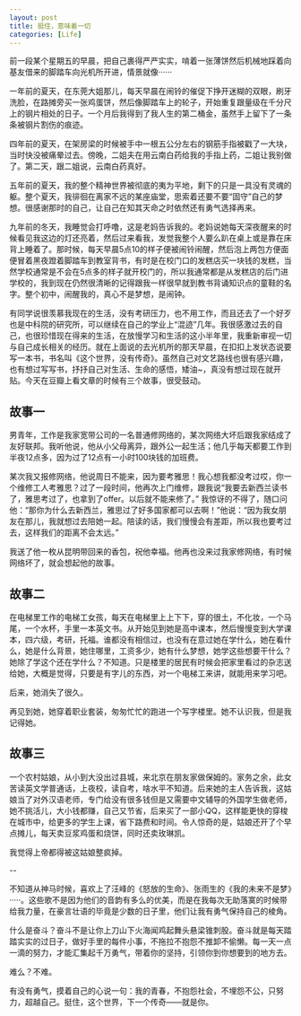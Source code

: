 ```yaml
---
layout: post
title: 挺住，意味着一切
categories: [Life]
---
```


前一段某个星期五的早晨，把自己裹得严严实实，啃着一张薄饼然后机械地踩着向基友借来的脚踏车向光机所开进，情景就像······

一年前的夏天，在东莞大姐那儿，每天早晨在闹铃的催促下挣开迷糊的双眼，刷牙洗脸，在路摊旁买一张鸡蛋饼，然后像脚踏车上的轮子，开始重复跟量级在千分尺上的钢片相处的日子。一个月后我得到了我人生的第二桶金，虽然手上留下了一条条被钢片割伤的痕迹。

四年前的夏天，在架房梁的时候被手中一根五公分左右的钢筋手指被戳了一大块，当时快没被痛晕过去。傍晚，二姐夫在用云南白药给我的手指上药，二姐让我别做了。第二天，跟二姐说，云南白药真好。

五年前的夏天，我的整个精神世界被彻底的夷为平地，剩下的只是一具没有灵魂的躯。整个夏天，我徘徊在离家不远的某座庙堂，思索着还要不要“固守”自己的梦想。很感谢那时的自己，让自己在知其天命之时依然还有勇气选择再来。

九年前的冬天，我睡觉会打呼噜，这是老妈告诉我的。老妈说她每天深夜醒来的时候看见我这边的灯还亮着，然后过来看我，发觉我整个人要么趴在桌上或是靠在床背上睡着了。那时候，每天早晨5点10的样子便被闹铃闹醒，然后泡上两包方便面便冒着黑夜蹬着脚踏车到教室背书，有时是在校门口的发糕店买一块钱的发糕，当然学校通常是不会在5点多的样子就开校门的，所以我通常都是从发糕店的后门进学校的，我到现在仍然很清晰的记得跟我一样很早就到教书背诵知识点的童鞋的名字。整个初中，闹醒我的，真心不是梦想，是闹钟。

有同学说很羡慕我现在的生活，没有考研压力，也不用工作，而且还去了一个好歹也是中科院的研究所，可以继续在自己的学业上“混迹”几年。我很感激过去的自己，也很珍惜现在得来的生活，在放慢学习和生活的这小半年里，我重新审视一切与自己成长相关的经历。就在上面说的去光机所的那天早晨，在扣扣上发状态说要写一本书，书名叫《这个世界，没有传奇》。虽然自己对文艺路线也很有感兴趣，也有想过写写书，抒抒自己对生活、生命的感悟，矮油~，真没有想过现在就开贴。今天在豆瓣上看文章的时候有三个故事，很受鼓动。

## 故事一

男青年，工作是我家宽带公司的一名普通修网络的，某次网络大坏后跟我家结成了友好联邦。我听他说，他从小父母离异，跟外公一起生活；他几乎每天都要工作到半夜12点多，因为过了12点有一小时100块钱的加班费。

某次我又报修网络，他说周日不能来，因为要考雅思！我心想我都没考过哎，你一个维修工人考雅思？过了一段时间，他再次上门维修，跟我说“我要去新西兰读书了，雅思考过了，也拿到了offer。以后就不能来修了。” 我惊讶的不得了，随口问他：“那你为什么去新西兰，雅思过了好多国家都可以去啊！”他说：“因为我女朋友在那儿，我就想过去陪她一起。陪读的话，我们慢慢会有差距，所以我也要考过去，这样我们的距离不会太远。”

我送了他一枚从昆明带回来的香包，祝他幸福。他再也没来过我家修网络，有时候网络坏了，就会想起他的故事。

## 故事二

在电梯里工作的电梯工女孩，每天在电梯里上上下下，穿的很土，不化妆，一个马尾，一个水杯，手里一本英文书。从开始见到她是高中课本，然后慢慢变到大学课本，四六级，考研，托福。谁都没有相信过，也没有在意过她在学什么，她在看什么，她是什么背景，她住哪里，工资多少，她有什么梦想，她学这些想要干什么？她除了学这个还在学什么？不知道。只是楼里的居民有时候会把家里看过的杂志送给她，大概是觉得，只要是有字儿的东西，对一个电梯工来讲，就能用来学习吧。

后来，她消失了很久。

再见到她，她穿着职业套装，匆匆忙忙的跑进一个写字楼里。她不认识我，但是我记得她。

## 故事三

一个农村姑娘，从小到大没出过县城，来北京在朋友家做保姆的。家务之余，此女苦读英文学普通话，上夜校，读自考，啥水平不知道。后来她的主人告诉我，这姑娘当了对外汉语老师，专门给没有很多钱但是又需要中文辅导的外国学生做老师，她不挑活儿，大小钱都赚，自己又节省，后来买了一部小QQ，这样能更快的穿梭在城市中，给更多的学生上课，省下路费和时间。令人惊奇的是，姑娘还开了个早点摊儿，每天卖豆浆鸡蛋和烧饼，同时还卖玫琳凯。

我觉得上帝都得被这姑娘整疯掉。

--

不知道从神马时候，喜欢上了汪峰的《怒放的生命》、张雨生的《我的未来不是梦》·····。这些歌不是因为他们的音韵有多么的优美，而是在我每次无助落寞的时候带给我力量，在豪言壮语的毕竟是少数的日子里，他们让我有勇气保持自己的棱角。

什么是奋斗？奋斗不是让你上刀山下火海闻鸡起舞头悬梁锥刺股。奋斗就是每天踏踏实实的过日子，做好手里的每件小事，不拖拉不抱怨不推卸不偷懒。每一天一点一滴的努力，才能汇集起千万勇气，带着你的坚持，引领你到你想要到的地方去。

难么？不难。

有没有勇气，摸着自己的心说一句：我的青春，不抱怨社会，不埋怨不公，只努力，超越自己。挺住，这个世界，下一个传奇——就是你。
